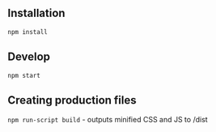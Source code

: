 ## Installation

`npm install`

## Develop
 
`npm start`

## Creating production files

`npm run-script build` - outputs minified CSS and JS to /dist